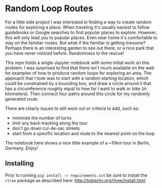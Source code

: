 # Random Loop Routes

For a little side project I was interested in finding a way to create random routes for exploring a place. When traveling it's usually easiest to follow guidebooks or Google searches to find popular places to explore. However, this will only lead you to popular places. Even near home it's comfortable to stay on the familiar routes. But what if the familiar is getting tiresome? Perhaps there is an interesting garden to see out there, or a nice park that you have never noticed before. Randomness to the rescue!

This repo holds a single Jupyter notebook with some initial work on this problem. I was surprised to find that there isn't much available on the web for examples of how to produce random loops for exploring an area. The approach that I took was to start with a random starting location, which could be constrained by a bounding box, and draw a circle around it that has a circumference roughly equal to how far I want to walk or bike (in kilometers). Then connect four paths around this circle for my randomly generated route.

There are clearly issues to still work out or criteria to add, such as:

- minimize the number of turns
- limit any back-tracking along the tour
- don't go down cul-de-sac streets
- start from a specific location and route to the nearest point on the loop

The notebook here shows a nice little example of a ~10km tour in Berlin, Germany. Enjoy!

## Installing

Prior to running `pip install -r requirements.txt` be sure to install the `rtree` package as described here: http://toblerity.org/rtree/install.html

